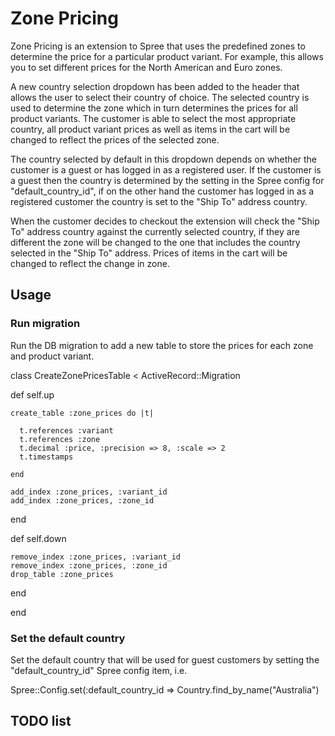 # Zone Pricing

Zone Pricing is an extension to Spree that uses the predefined zones to determine the price for a particular
product variant. For example, this allows you to set different prices for the North American and Euro zones.

A new country selection dropdown has been added to the header that allows the user to select their country
of choice. The selected country is used to determine the zone which in turn determines the prices for all
product variants. The customer is able to select the most appropriate country, all product variant prices
as well as items in the cart will be changed to reflect the prices of the selected zone.

The country selected by default in this dropdown depends on whether the customer is a guest or has logged in
as a registered user. If the customer is a guest then the country is determined by the setting in the Spree config
for "default_country_id", if on the other hand the customer has logged in as a registered customer the country is
set to the "Ship To" address country.

When the customer decides to checkout the extension will check the "Ship To" address country against the currently
selected country, if they are different the zone will be changed to the one that includes the country selected in
the "Ship To" address. Prices of items in the cart will be changed to reflect the change in zone.

## Usage

### Run migration

Run the DB migration to add a new table to store the prices for each zone and product variant.


class CreateZonePricesTable < ActiveRecord::Migration

  def self.up

    create_table :zone_prices do |t|

      t.references :variant
      t.references :zone
      t.decimal :price, :precision => 8, :scale => 2
      t.timestamps

    end
    
    add_index :zone_prices, :variant_id
    add_index :zone_prices, :zone_id

  end

  def self.down

    remove_index :zone_prices, :variant_id
    remove_index :zone_prices, :zone_id
    drop_table :zone_prices

  end

end


### Set the default country

Set the default country that will be used for guest customers by setting the "default_country_id" Spree
config item, i.e.

Spree::Config.set(:default_country_id => Country.find_by_name("Australia")

## TODO list


